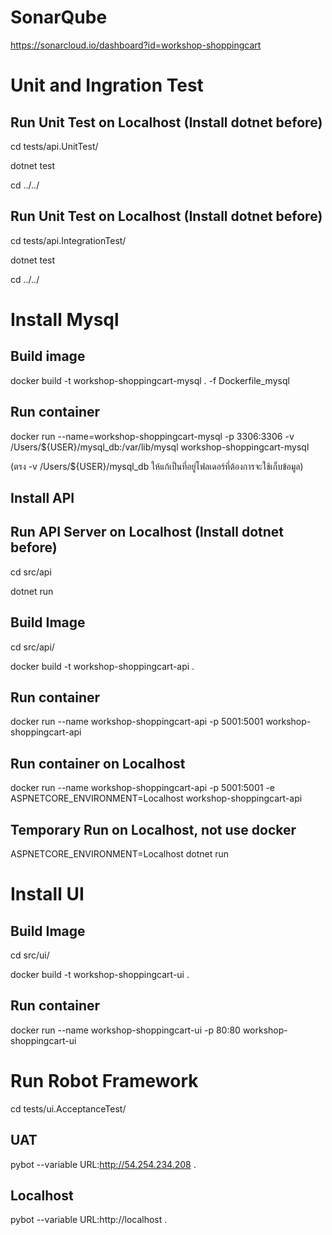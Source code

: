 ﻿# SonarQube
https://sonarcloud.io/dashboard?id=workshop-shoppingcart

# Unit and Ingration Test
## Run Unit Test on Localhost (Install dotnet before)
cd tests/api.UnitTest/

dotnet test

cd ../../

## Run Unit Test on Localhost (Install dotnet before)
cd tests/api.IntegrationTest/

dotnet test

cd ../../

# Install Mysql
## Build image
docker build -t workshop-shoppingcart-mysql . -f Dockerfile_mysql

## Run container
docker run --name=workshop-shoppingcart-mysql -p 3306:3306 -v /Users/${USER}/mysql_db:/var/lib/mysql workshop-shoppingcart-mysql

(ตรง -v /Users/${USER}/mysql_db ให้แก้เป็นที่อยู่โฟลเดอร์ที่ต้องการจะใช้เก็บข้อมูล)

## Install API
## Run API Server on Localhost (Install dotnet before)
cd src/api

dotnet run

## Build Image
cd src/api/

docker build -t workshop-shoppingcart-api .

## Run container
docker run --name workshop-shoppingcart-api -p 5001:5001 workshop-shoppingcart-api

## Run container on Localhost
docker run --name workshop-shoppingcart-api -p 5001:5001 -e ASPNETCORE_ENVIRONMENT=Localhost workshop-shoppingcart-api

## Temporary Run on Localhost, not use docker
ASPNETCORE_ENVIRONMENT=Localhost dotnet run

# Install UI
## Build Image
cd src/ui/ 

docker build -t workshop-shoppingcart-ui .

## Run container
docker run --name workshop-shoppingcart-ui -p 80:80 workshop-shoppingcart-ui

# Run Robot Framework
cd tests/ui.AcceptanceTest/

## UAT
pybot --variable URL:http://54.254.234.208 .

## Localhost
pybot --variable URL:http://localhost .
